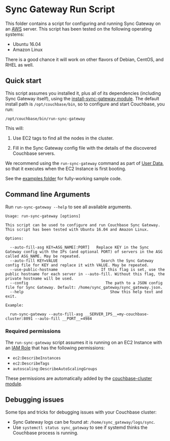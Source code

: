 # Sync Gateway Run Script

This folder contains a script for configuring and running Sync Gateway on an [AWS](https://aws.amazon.com/) server. This 
script has been tested on the following operating systems:

* Ubuntu 16.04
* Amazon Linux

There is a good chance it will work on other flavors of Debian, CentOS, and RHEL as well.




## Quick start

This script assumes you installed it, plus all of its dependencies (including Sync Gateway itself), using the 
[install-sync-gateway module](https://github.com/gruntwork-io/terraform-aws-couchbase/tree/master/modules/install-sync-gateway). 
The default install path is `/opt/couchbase/bin`, so to configure and start Couchbase, you run:

```
/opt/couchbase/bin/run-sync-gateway
```

This will:

1. Use EC2 tags to find all the nodes in the cluster.

1. Fill in the Sync Gateway config file with the details of the discovered Couchbase servers.   
   
We recommend using the `run-sync-gateway` command as part of [User 
Data](http://docs.aws.amazon.com/AWSEC2/latest/UserGuide/user-data.html#user-data-shell-scripts), so that it executes
when the EC2 Instance is first booting. 

See the [examples folder](https://github.com/gruntwork-io/terraform-aws-couchbase/tree/master/examples) for 
fully-working sample code.




## Command line Arguments

Run `run-sync-gateway --help` to see all available arguments.

```
Usage: run-sync-gateway [options]

This script can be used to configure and run Couchbase Sync Gateway. This script has been tested with Ubuntu 16.04 and Amazon Linux.

Options:

  --auto-fill-asg KEY=ASG_NAME[:PORT]	Replace KEY in the Sync Gateway config with the IPs (and optional PORT) of servers in the ASG called ASG_NAME. May be repeated.
  --auto-fill KEY=VALUE			          Search the Sync Gateway config file for KEY and replace it with VALUE. May be repeated.
  --use-public-hostname			          If this flag is set, use the public hostname for each server in --auto-fill. Without this flag, the private hostname will be used.
  --config				                    The path to a JSON config file for Sync Gateway. Default: /home/sync_gateway/sync_gateway.json.
  --help				                      Show this help text and exit.

Example:

  run-sync-gateway --auto-fill-asg __SERVER_IPS__=my-couchbase-cluster:8091 --auto-fill __PORT__=4984 
```




### Required permissions

The `run-sync-gateway` script assumes it is running on an EC2 Instance with an [IAM 
Role](http://docs.aws.amazon.com/IAM/latest/UserGuide/id_roles.html) that has the following permissions:

* `ec2:DescribeInstances`
* `ec2:DescribeTags`
* `autoscaling:DescribeAutoScalingGroups`

These permissions are automatically added by the [couchbase-cluster 
module](https://github.com/gruntwork-io/terraform-aws-couchbase/tree/master/modules/couchbase-cluster).




## Debugging issues

Some tips and tricks for debugging issues with your Couchbase cluster:

* Sync Gateway logs can be found at: `/home/sync_gateway/logs/sync`.
* Use `systemctl status sync_gateway` to see if systemd thinks the Couchbase process is running.